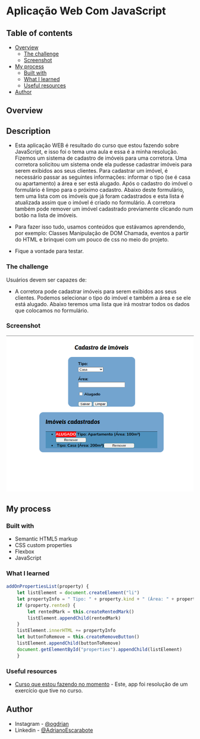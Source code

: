 # Aplicação Web Com JavaScript

## Table of contents

- [Overview](#overview)
  - [The challenge](#the-challenge)
  - [Screenshot](#screenshot)
- [My process](#my-process)
  - [Built with](#built-with)
  - [What I learned](#what-i-learned)
  - [Useful resources](#useful-resources)
- [Author](#author)


## Overview

## Description

- Esta aplicação WEB é resultado do curso que estou fazendo sobre JavaScript, e isso foi o tema uma aula 
e essa é a minha resolução.
Fizemos um sistema de cadastro de imóveis para uma corretora.
Uma corretora solicitou um sistema onde ela pudesse cadastrar imóveis para serem exibidos aos seus 
clientes. Para cadastrar um imóvel, é necessário passar as seguintes informações: informar o tipo (se
é casa ou apartamento) a área e ser está alugado.
Após o cadastro do imóvel o formulário é limpo para o próximo cadastro.
Abaixo deste formulário, tem uma lista com os imóveis que já foram cadastrados e esta lista é 
atualizada assim que o imóvel é criado no formulário. 
A corretora também pode remover um imóvel cadastrado previamente clicando num botão na lista de 
imóveis.

- Para fazer isso tudo, usamos conteúdos que estávamos aprendendo, por exemplo:
Classes
Manipulação de DOM
Chamada, eventos a partir do HTML
e brinquei com um pouco de css no meio do projeto.

- Fique a vontade para testar.

### The challenge

Usuários devem ser capazes de:

- A corretora pode cadastrar imóveis para serem exibidos aos seus clientes. Podemos selecionar o tipo do imóvel e também a área e se ele está alugado. Abaixo teremos uma lista que irá mostrar todos os dados que colocamos no formulário.

### Screenshot

![](./screenshot/screenshot.png)

## My process

### Built with

- Semantic HTML5 markup
- CSS custom properties
- Flexbox
- JavaScript


### What I learned

```js
addOnPropertiesList(property) {
    let listElement = document.createElement("li")
    let propertyInfo = " Tipo: " + property.kind + " (Área: " + property.area + "m²)"
    if (property.rented) {
        let rentedMark = this.createRentedMark()
        listElement.appendChild(rentedMark)
    }
    listElement.innerHTML += propertyInfo
    let buttonToRemove = this.createRemoveButton()
    listElement.appendChild(buttonToRemove)
    document.getElementById("properties").appendChild(listElement)
    }
```

### Useful resources

- [Curso que estou fazendo no momento](https://programador.onebitcode.com/) - Este, app foi resolução de um exercício que tive no curso.

## Author

- Instagram - [@ogdrian](https://www.frontendmentor.io/profile/yourusername)
- Linkedin - [@AdrianoEscarabote](https://www.linkedin.com/in/adriano-escarabote-944b02233/)
